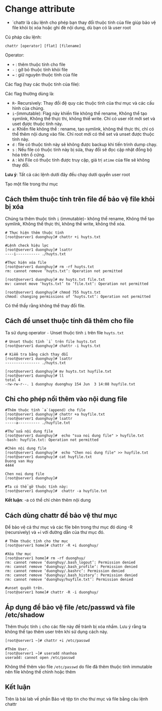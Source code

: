 # Change attribute
* `chattr là câu lệnh cho phép bạn thay đổi thuộc tính của file giúp bảo vệ file khỏi bị xóa hoặc ghi đè nội dung, dù bạn có là user root

Cú pháp câu lệnh:

`chattr [operator] [flat] [filename]`

Operator:
* `+` : thêm thuộc tính cho file
* `-` : gỡ bỏ thuộc tính khỏi file
* `=` : giữ nguyên thuộc tính của file

Các flag (hay các thuộc tính của file):

Các flag thường dùng là:
* `R`- Recursively: Thay đổi đệ quy các thuộc tính của thư mục và các cấu hình của chúng.
* `i`-(immutable): Flag này khiến file không thể rename, Không thể tạo symlink, Không thể thực thi, không thiể write. Chỉ có user rôt mới set và uset được thuộc tính này.
* `a`: Khiến file không thể : rename, tạo symlink, không thể thực thi, chỉ có thể thêm nội dung vào file. Chỉ root mới có thể set và unset được thuộc tính này.
* `d` : file có thuộc tính này sẽ không được backup khi tiến trình dump chạy.
* `s` : Nếu file có thuộc tính này bị sửa, thay đổi sẽ đọc cập nhật đồng bộ hóa trên ổ cứng.
* `A` : khi File có thuộc tính được truy cập, giá trị `atime` của file sẽ không thay đổi.

**Lưu ý**: Tất cả các lệnh dưới đây đều chạy dưới quyền user root

Tạo một file trong thư mục
## Cách thêm thuộc tính trên file để bảo vệ file khỏi bị xóa
Chúng ta thêm thuộc tính `i` (immutable)- không thể rename, Không thể tạo symlink, Không thể thực thi, không thể write, không thể xóa.

```
# Thực hiện thêm thuộc tính 
[root@server1 duonghuy]# chattr +i huyts.txt

#Lệnh check hiệu lực
[root@server1 duonghuy]# lsattr
----i----------- ./huyts.txt

#Thực hiện xóa file
[root@server1 duonghuy]# rm -rf huyts.txt
rm: cannot remove ‘huyts.txt’: Operation not permitted

[root@server1 duonghuy]# mv huyts.txt file.txt
mv: cannot move ‘huyts.txt’ to ‘file.txt’: Operation not permitted

[root@server1 duonghuy]# chmod 755 huyts.txt
chmod: changing permissions of ‘huyts.txt’: Operation not permitted

```
Có thể thấy rằng không thể thay đổi file.


## Cách để unset thuộc tính đã thêm cho file
Ta sử dụng operator `-`
Unset thuộc tính `i` trên file `huyts.txt`

```
# Unset thuộc tính `i` trên file huyts.txt
[root@server1 duonghuy]# chattr -i huyts.txt

# Kiểm tra bằng cách thay đổi
[root@server1 duonghuy]# lsattr
---------------- ./huyts.txt

[root@server1 duonghuy]# mv huyts.txt huyfile.txt
[root@server1 duonghuy]# ll
total 4
-rw-rw-r--. 1 duonghuy duonghuy 154 Jun  3 14:08 huyfile.txt

```

## Chỉ cho phép nối thêm vào nội dung file
```
#Thêm thuộc tính `a`(append) cho file
[root@server1 duonghuy]# chattr +a huyfile.txt
[root@server1 duonghuy]# lsattr
-----a---------- ./huyfile.txt

#Thử sửa nội dung file
[root@server1 duonghuy]#  echo "sua noi dung file" > huyfile.txt
-bash: huyfile.txt: Operation not permitted

#Chèn nội dung file
[root@server1 duonghuy]#  echo "Chen noi dung file" >> huyfile.txt
[root@server1 duonghuy]# cat huyfile.txt
Duong van Huy
4444

Chen noi dung file
[root@server1 duonghuy]#

#Ta có thể gỡ thuộc tính này:
[root@server1 duonghuy]#  chattr -a huyfile.txt

```
**Kết luận**: -a có thể chỉ chèn thêm nội dung  
## Cách dùng chattr để bảo vệ thư mục

Để bảo vệ cả thư mục và các file bên trong thư mục đó
dùng -R (recursively) và +i với đường dẫn của thư mục đó.

```
# Thêm thuộc tính cho thư mục
[root@server1 home]# chattr -R +i duonghuy/

#Xóa thư mục
[root@server1 home]# rm -rf duonghuy/
rm: cannot remove ‘duonghuy/.bash_logout’: Permission denied
rm: cannot remove ‘duonghuy/.bash_profile’: Permission denied
rm: cannot remove ‘duonghuy/.bashrc’: Permission denied
rm: cannot remove ‘duonghuy/.bash_history’: Permission denied
rm: cannot remove ‘duonghuy/huyfile.txt’: Permission denied

#unset quyền trên.
[root@server1 home]# chattr -R -i duonghuy/

```
## Áp dụng để bảo vệ file /etc/passwd và file /etc/shadow

Thêm thuộc tính `i` cho các file này để tránh bị xóa nhầm. Lưu ý rằng ta không thể tạo thêm user trên khi sử dụng cách này.

```
[root@server1 ~]# chattr +i /etc/passwd

#Thêm User.
[root@server1 ~]# useradd nhanhoa
useradd: cannot open /etc/passwd

```
Không thể thêm vào file `/etc/passwd` do file đã thêm thuộc tính immutable nên file không thể chỉnh hoặc thêm

## Kết luận 
Trên là bài lab về phần
Bảo vệ tệp tin cho thư mục và file bằng câu lệnh chattr
